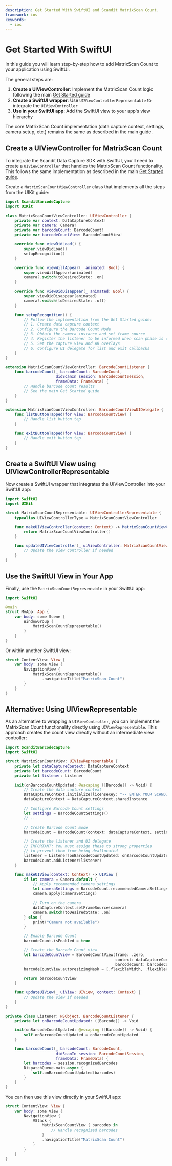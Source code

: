 ```yaml
---
description: Get Started With SwiftUI and Scandit MatrixScan Count.
framework: ios
keywords:
  - ios
---
```


# Get Started With SwiftUI

In this guide you will learn step-by-step how to add MatrixScan Count to your application using SwiftUI.

The general steps are:

1. **Create a UIViewController**: Implement the MatrixScan Count logic following the main [Get Started guide](./get-started.md)
2. **Create a SwiftUI wrapper**: Use `UIViewControllerRepresentable` to integrate the `UIViewController`
3. **Use in your SwiftUI app**: Add the SwiftUI view to your app's view hierarchy

The core MatrixScan Count implementation (data capture context, settings, camera setup, etc.) remains the same as described in the main guide.

## Create a UIViewController for MatrixScan Count

To integrate the Scandit Data Capture SDK with SwiftUI, you'll need to create a `UIViewController` that handles the MatrixScan Count functionality. This follows the same implementation as described in the main [Get Started guide](./get-started.md).

Create a `MatrixScanCountViewController` class that implements all the steps from the UIKit guide:

```swift
import ScanditBarcodeCapture
import UIKit

class MatrixScanCountViewController: UIViewController {
    private var context: DataCaptureContext!
    private var camera: Camera?
    private var barcodeCount: BarcodeCount!
    private var barcodeCountView: BarcodeCountView!

    override func viewDidLoad() {
        super.viewDidLoad()
        setupRecognition()
    }

    override func viewWillAppear(_ animated: Bool) {
        super.viewWillAppear(animated)
        camera?.switch(toDesiredState: .on)
    }

    override func viewDidDisappear(_ animated: Bool) {
        super.viewDidDisappear(animated)
        camera?.switch(toDesiredState: .off)
    }

    func setupRecognition() {
        // Follow the implementation from the Get Started guide:
        // 1. Create data capture context
        // 2. Configure the Barcode Count Mode
        // 3. Obtain the camera instance and set frame source
        // 4. Register the listener to be informed when scan phase is complete
        // 5. Set the capture view and AR overlays
        // 6. Configure UI delegate for list and exit callbacks
    }
}

extension MatrixScanCountViewController: BarcodeCountListener {
    func barcodeCount(_ barcodeCount: BarcodeCount,
                      didScanIn session: BarcodeCountSession,
                      frameData: FrameData) {
        // Handle barcode count results
        // See the main Get Started guide
    }
}

extension MatrixScanCountViewController: BarcodeCountViewUIDelegate {
    func listButtonTapped(for view: BarcodeCountView) {
        // Handle list button tap
    }

    func exitButtonTapped(for view: BarcodeCountView) {
        // Handle exit button tap
    }
}
```

## Create a SwiftUI View using UIViewControllerRepresentable

Now create a SwiftUI wrapper that integrates the UIViewController into your SwiftUI app:

```swift
import SwiftUI
import UIKit

struct MatrixScanCountRepresentable: UIViewControllerRepresentable {
    typealias UIViewControllerType = MatrixScanCountViewController

    func makeUIViewController(context: Context) -> MatrixScanCountViewController {
        return MatrixScanCountViewController()
    }

    func updateUIViewController(_ uiViewController: MatrixScanCountViewController, context: Context) {
        // Update the view controller if needed
    }
}
```

## Use the SwiftUI View in Your App

Finally, use the `MatrixScanCountRepresentable` in your SwiftUI app:

```swift
import SwiftUI

@main
struct MyApp: App {
    var body: some Scene {
        WindowGroup {
            MatrixScanCountRepresentable()
        }
    }
}
```

Or within another SwiftUI view:

```swift
struct ContentView: View {
    var body: some View {
        NavigationView {
            MatrixScanCountRepresentable()
                .navigationTitle("MatrixScan Count")
        }
    }
}
```

## Alternative: Using UIViewRepresentable

As an alternative to wrapping a `UIViewController`, you can implement the MatrixScan Count functionality directly using `UIViewRepresentable`. This approach creates the count view directly without an intermediate view controller:

```swift
import ScanditBarcodeCapture
import SwiftUI

struct MatrixScanCountView: UIViewRepresentable {
    private let dataCaptureContext: DataCaptureContext
    private let barcodeCount: BarcodeCount
    private let listener: Listener

    init(onBarcodeCountUpdated: @escaping ([Barcode]) -> Void) {
        // Create the data capture context
        DataCaptureContext.initialize(licenseKey: "-- ENTER YOUR SCANDIT LICENSE KEY HERE --")
        dataCaptureContext = DataCaptureContext.sharedInstance

        // Configure Barcode Count settings
        let settings = BarcodeCountSettings()
        // ...

        // Create Barcode Count mode
        barcodeCount = BarcodeCount(context: dataCaptureContext, settings: settings)

        // Create the listener and UI delegate
        // IMPORTANT: You must assign these to strong properties
        // to prevent them from being deallocated
        listener = Listener(onBarcodeCountUpdated: onBarcodeCountUpdated)
        barcodeCount.addListener(listener)
    }

    func makeUIView(context: Context) -> UIView {
        if let camera = Camera.default {
            // Apply recommended camera settings
            let cameraSettings = BarcodeCount.recommendedCameraSettings
            camera.apply(cameraSettings)

            // Turn on the camera
            dataCaptureContext.setFrameSource(camera)
            camera.switch(toDesiredState: .on)
        } else {
            print("Camera not available")
        }

        // Enable Barcode Count
        barcodeCount.isEnabled = true

        // Create the Barcode Count view
        let barcodeCountView = BarcodeCountView(frame: .zero,
                                                context: dataCaptureContext,
                                                barcodeCount: barcodeCount)
        barcodeCountView.autoresizingMask = [.flexibleWidth, .flexibleHeight]

        return barcodeCountView
    }

    func updateUIView(_ uiView: UIView, context: Context) {
        // Update the view if needed
    }
}

private class Listener: NSObject, BarcodeCountListener {
    private let onBarcodeCountUpdated: ([Barcode]) -> Void

    init(onBarcodeCountUpdated: @escaping ([Barcode]) -> Void) {
        self.onBarcodeCountUpdated = onBarcodeCountUpdated
    }

    func barcodeCount(_ barcodeCount: BarcodeCount,
                      didScanIn session: BarcodeCountSession,
                      frameData: FrameData) {
        let barcodes = session.recognizedBarcodes
        DispatchQueue.main.async {
            self.onBarcodeCountUpdated(barcodes)
        }
    }
}
```

You can then use this view directly in your SwiftUI app:

```swift
struct ContentView: View {
    var body: some View {
        NavigationView {
            VStack {
                MatrixScanCountView { barcodes in
                    // Handle recognized barcodes
                }
                .navigationTitle("MatrixScan Count")
            }
        }
    }
}
```